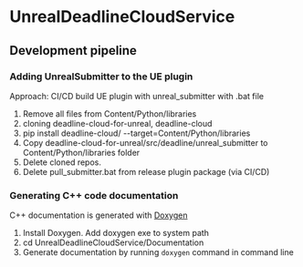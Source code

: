 # UnrealDeadlineCloudService

## Development pipeline

### Adding UnrealSubmitter to the UE plugin
Approach: CI/CD build UE plugin with unreal_submitter with .bat file
1. Remove all files from Content/Python/libraries
2. cloning deadline-cloud-for-unreal, deadline-cloud
3. pip install deadline-cloud/ --target=Content/Python/libraries
4. Copy deadline-cloud-for-unreal/src/deadline/unreal_submitter to Content/Python/libraries folder
5. Delete cloned repos.
6. Delete pull_submitter.bat from release plugin package (via CI/CD)

### Generating C++ code documentation
C++ documentation is generated with [Doxygen](https://www.doxygen.nl/) 
1. Install Doxygen. Add doxygen exe to system path
2. cd UnrealDeadlineCloudService/Documentation
3. Generate documentation by running ```doxygen``` command in command line